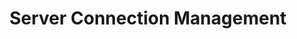 ---
title: Server Connection Management
linkTitle: Server Connection Management
description: "이클립스 도구를 통해 서버 연동 정보 관리를 용이하게 하는 기능을 제공한다."
url: /egovframe-development/implementation-tool/editor/server-connection-management/
menu:
  depth:
    weight: 17
    parent: "editor"
    identifier: "server-connection-management"
---